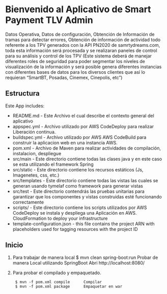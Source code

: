 Bienvenido al Aplicativo de Smart Payment TLV Admin
==================================================

Datos Operativa, Datos de configuración, Obtención de Información de tramas para detectar errores, Obtención de información de actividad todo referente a los TPV generados con la API PN2020 
de samrtydreams.com, toda esta información será procesada y se realizaran paneles de control para su análisis y control de los TPV (Este sistema deberá de manejar diferentes roles de seguridad 
para poder segmentar los niveles de visualización de la información y será posible genera diferentes instancias con diferentes bases de datos para los diversos clientes que así lo requieran 
“SmartBT, Posadas, Cinemex, Cinepolis, etc”)


Estructura
-----------

Este App includes:

* README.md      - Este Archivo el cual describe el contexto general del aplicativo
* appspec.yml    - Archivo utilizado por AWS CodeDeploy para realizar Liberación continua.
* buildspec.yml  - Archivo utilizado por AWS AWS CodeBuild para construir la aplicacion web en una instancia AWS.
* pom.xml        - Archivo de Maven para realizar actividades de compilación, instalacion, despliegue
* src/main       - Este directorio contiene todas las clases java y en este caso se esta utilizando el framework Spring
* src/static     - Este directorio contiene los recursos estáticos (Js, Imagenetes, css, etc.) 
* src/templates  - Este directorio contiene todas las vistas las cuales se generan usando tymelaf como framework para generar vistas
* src/test       - Este directorio contendrás las pruebas unitarias para garantizar que los componentes y vistas construidas esté funcionando correctamente
* scripts/       - Este directorio contiene los scripts utilizados por AWS CodeDeploy se instala y despliega una Aplicación en AWS.
  CloudFormation to deploy your infrastructure
* template-configuration.json - this file contains the project ARN with placeholders used for tagging resources with the project ID


Inicio
---------------


1. Para trabajar de manera local
		$ mvn clean spring-boot:run   Probar de manera Local utilizando SpringBoot
		Abri http://localhost:8080/ 

3. Para probar el compilado y empaquetado.
		
        $ mvn -f pom.xml compile      Compilar
        $ mvn -f pom.xml package      Empaquetar en war



